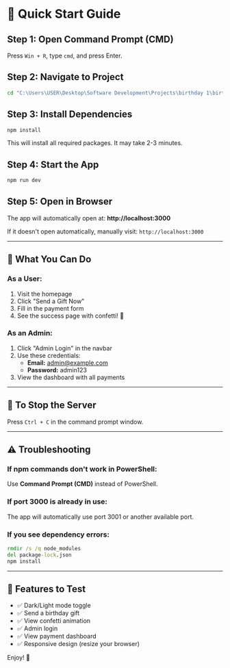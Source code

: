 # 🚀 Quick Start Guide

## Step 1: Open Command Prompt (CMD)

Press `Win + R`, type `cmd`, and press Enter.

## Step 2: Navigate to Project

```cmd
cd "C:\Users\USER\Desktop\Software Development\Projects\birthday 1\birthday-app"
```

## Step 3: Install Dependencies

```cmd
npm install
```

This will install all required packages. It may take 2-3 minutes.

## Step 4: Start the App

```cmd
npm run dev
```

## Step 5: Open in Browser

The app will automatically open at: **http://localhost:3000**

If it doesn't open automatically, manually visit: `http://localhost:3000`

---

## 🎯 What You Can Do

### As a User:
1. Visit the homepage
2. Click "Send a Gift Now"
3. Fill in the payment form
4. See the success page with confetti! 🎉

### As an Admin:
1. Click "Admin Login" in the navbar
2. Use these credentials:
   - **Email:** admin@example.com
   - **Password:** admin123
3. View the dashboard with all payments

---

## 🛑 To Stop the Server

Press `Ctrl + C` in the command prompt window.

---

## ⚠️ Troubleshooting

### If npm commands don't work in PowerShell:

Use **Command Prompt (CMD)** instead of PowerShell.

### If port 3000 is already in use:

The app will automatically use port 3001 or another available port.

### If you see dependency errors:

```cmd
rmdir /s /q node_modules
del package-lock.json
npm install
```

---

## 📱 Features to Test

- ✅ Dark/Light mode toggle
- ✅ Send a birthday gift
- ✅ View confetti animation
- ✅ Admin login
- ✅ View payment dashboard
- ✅ Responsive design (resize your browser)

Enjoy! 🎂
